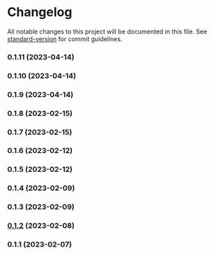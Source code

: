 # Changelog

All notable changes to this project will be documented in this file. See [standard-version](https://github.com/conventional-changelog/standard-version) for commit guidelines.

### 0.1.11 (2023-04-14)

### 0.1.10 (2023-04-14)

### 0.1.9 (2023-04-14)

### 0.1.8 (2023-02-15)

### 0.1.7 (2023-02-15)

### 0.1.6 (2023-02-12)

### 0.1.5 (2023-02-12)

### 0.1.4 (2023-02-09)

### 0.1.3 (2023-02-09)

### [0.1.2](https://github.com/moderneinc/jupyter-lite/compare/v0.1.1...v0.1.2) (2023-02-08)

### 0.1.1 (2023-02-07)
